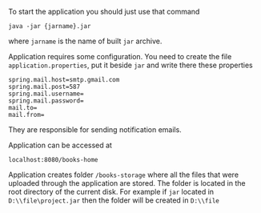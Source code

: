 To start the application you should just use that command

    java -jar {jarname}.jar

where `jarname` is the name of built `jar` archive.

Application requires some configuration. You need to create the file
`application.properties`, put it beside `jar` and write there these
properties

    spring.mail.host=smtp.gmail.com
    spring.mail.post=587
    spring.mail.username=
    spring.mail.password=
    mail.to=
    mail.from=

They are responsible for sending notification emails.

Application can be accessed at

    localhost:8080/books-home

Application creates folder `/books-storage` where all the files that
were uploaded through the application are stored. The folder is located
in the root directory of the current disk. For example if `jar` located in
`D:\\file\project.jar` then the folder will be created in `D:\\file`
